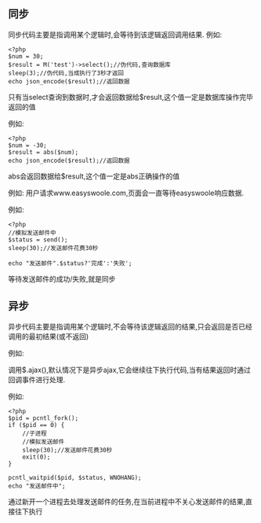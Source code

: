 ## 同步
同步代码主要是指调用某个逻辑时,会等待到该逻辑返回调用结果.
例如:
```
<?php
$num = 30;
$result = M('test')->select();//伪代码,查询数据库
sleep(3);//伪代码,当成执行了3秒才返回
echo json_encode($result);//返回数据
```
只有当select查询到数据时,才会返回数据给$result,这个值一定是数据库操作完毕返回的值

例如:
```
<?php
$num = -30;
$result = abs($num);
echo json_encode($result);//返回数据
```
abs会返回数据给$result,这个值一定是abs正确操作的值

例如:
用户请求www.easyswoole.com,页面会一直等待easyswoole响应数据.

例如:
```
<?php
//模拟发送邮件中
$status = send();
sleep(30);//发送邮件花费30秒

echo "发送邮件".$status?'完成':'失败';
```
等待发送邮件的成功/失败,就是同步

## 异步
异步代码主要是指调用某个逻辑时,不会等待该逻辑返回的结果,只会返回是否已经调用的最初结果(或不返回)

例如:

调用$.ajax(),默认情况下是异步ajax,它会继续往下执行代码,当有结果返回时通过回调事件进行处理.

例如:
```
<?php
$pid = pcntl_fork();
if ($pid == 0) {
    //子进程
    //模拟发送邮件
    sleep(30);//发送邮件花费30秒
    exit(0);
}

pcntl_waitpid($pid, $status, WNOHANG);
echo "发送邮件中";
```
通过新开一个进程去处理发送邮件的任务,在当前进程中不关心发送邮件的结果,直接往下执行